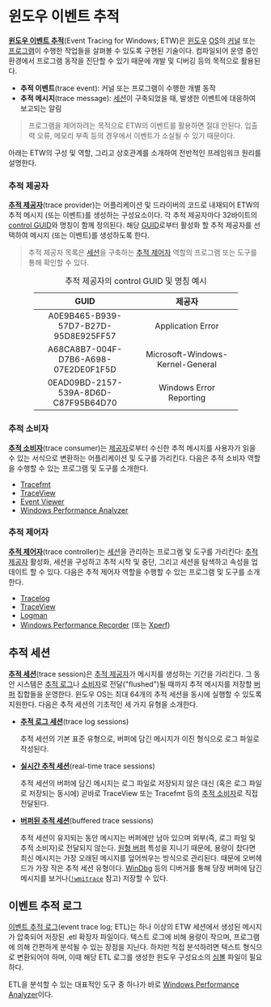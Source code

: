 # 윈도우 이벤트 추적
**[윈도우 이벤트 추적](https://learn.microsoft.com/en-us/windows-hardware/drivers/devtest/event-tracing-for-windows--etw-)**(Event Tracing for Windows; ETW)은 [윈도우](Windows.md) [OS](https://en.wikipedia.org/wiki/Operating_system)의 [커널](Kernel.md) 또는 [프로그램](Process.md)이 수행한 작업들을 살펴볼 수 있도록 구현된 기술이다. 컴파일되어 운영 중인 환경에서 프로그램 동작을 진단할 수 있기 때문에 개발 및 디버깅 등의 목적으로 활용된다.

* **추적 이벤트**(trace event): 커널 또는 프로그램이 수행한 개별 동작
* **추적 메시지**(trace message): [세션](#추적-세션)이 구축되었을 때, 발생한 이벤트에 대응하여 보고되는 알림

> 프로그램을 제어하려는 목적으로 ETW의 이벤트를 활용하면 절대 안된다. 입출력 오류, 메모리 부족 등의 경우에서 이벤트가 소실될 수 있기 때문이다.

아래는 ETW의 구성 및 역할, 그리고 상호관계를 소개하여 전반적인 프레임워크 원리를 설명한다.

### 추적 제공자
**[추적 제공자](https://learn.microsoft.com/en-us/windows-hardware/drivers/devtest/trace-provider)**(trace provider)는 어플리케이션 및 드라이버의 코드로 내재되어 ETW의 추적 메시지 (또는 이벤트)를 생성하는 구성요소이다. 각 추적 제공자마다 32바이트의 [control GUID](https://learn.microsoft.com/en-us/windows-hardware/drivers/devtest/control-guid)와 명칭이 함께 정의된다. 해당 [GUID](https://learn.microsoft.com/en-us/windows/win32/api/guiddef/ns-guiddef-guid)로부터 활성화 할 추적 제공자를 선택하여 메시지 (또는 이벤트)를 생성하도록 한다.

> 추적 제공자 목록은 [세션](#추적-세션)을 구축하는 [추적 제어자](#추적-제어자) 역할의 프로그램 또는 도구를 통해 확인할 수 있다.

<table style="width: 80%; margin: auto;"><caption style="caption-side: top;">추적 제공자의 control GUID 및 명칭 예시</caption><colgroup><col style="width: 50%;"/><col style="width: 50%;"/></colgroup><thead><tr><th style="text-align: center;">GUID</th><th style="text-align: center;">제공자</th></tr></thead><tbody><tr><td style="text-align: center;">A0E9B465-B939-57D7-B27D-95D8E925FF57</td><td style="text-align: center;">Application Error</td></tr><tr><td style="text-align: center;">A68CA8B7-004F-D7B6-A698-07E2DE0F1F5D</td><td style="text-align: center;">Microsoft-Windows-Kernel-General</td></tr><tr><td style="text-align: center;">0EAD09BD-2157-539A-8D6D-C87F95B64D70</td><td style="text-align: center;">Windows Error Reporting</td></tr></tbody></table>

### 추적 소비자
**[추적 소비자](https://learn.microsoft.com/en-us/windows-hardware/drivers/devtest/trace-consumer)**(trace consumer)는 [제공자](#추적-제공자)로부터 수신한 추적 메시지를 사용자가 읽을 수 있는 서식으로 변환하는 어플리케이션 및 도구를 가리킨다. 다음은 추적 소비자 역할을 수행할 수 있는 프로그램 및 도구를 소개한다.

* [Tracefmt](https://learn.microsoft.com/en-us/windows-hardware/drivers/devtest/tracefmt)
* [TraceView](https://learn.microsoft.com/en-us/windows-hardware/drivers/devtest/traceview)
* [Event Viewer](https://learn.microsoft.com/en-us/shows/inside/event-viewer)
* [Windows Performance Analyzer](WPA.md)

### 추적 제어자
**[추적 제어자](https://learn.microsoft.com/en-us/windows-hardware/drivers/devtest/trace-controller)**(trace controller)는 [세션](#추적-세션)을 관리하는 프로그램 및 도구를 가리킨다: [추적 제공자](#추적-제공자) 활성화, 세션을 구성하고 추적 시작 및 중단, 그리고 세션을 탐색하고 속성을 업데이트 할 수 있다. 다음은 추적 제어자 역할을 수행할 수 있는 프로그램 및 도구를 소개한다.

* [Tracelog](https://learn.microsoft.com/en-us/windows-hardware/drivers/devtest/tracelog)
* [TraceView](https://learn.microsoft.com/en-us/windows-hardware/drivers/devtest/traceview)
* [Logman](Performance_Monitor.md#logman)
* [Windows Performance Recorder](WPR.md) (또는 [Xperf](https://learn.microsoft.com/en-us/previous-versions/windows/it-pro/windows-8.1-and-8/hh162920(v=win.10)))

## 추적 세션
**[추적 세션](https://learn.microsoft.com/en-us/windows-hardware/drivers/devtest/trace-session)**(trace session)은 [추적 제공자](#추적-제공자)가 메시지를 생성하는 기간을 가리킨다. 그 동안 시스템은 [추적 로그](#이벤트-추적-로그)나 [소비자](#추적-소비자)로 전달("flushed")될 때까지 추적 메시지를 저장할 [버퍼](https://en.wikipedia.org/wiki/Data_buffer) 집합들을 운영한다. 윈도우 OS는 최대 64개의 추적 세션을 동시에 실행할 수 있도록 지원한다. 다음은 추적 세션의 기초적인 세 가지 유형을 소개한다.

* **[추적 로그 세션](https://learn.microsoft.com/en-us/windows-hardware/drivers/devtest/trace-session#trace-log-sessions)**(trace log sessions)

    추적 세션의 기본 표준 유형으로, 버퍼에 담긴 메시지가 이진 형식으로 로그 파일로 작성된다.

* **[실시간 추적 세션](https://learn.microsoft.com/en-us/windows-hardware/drivers/devtest/trace-session#real-time-trace-sessions)**(real-time trace sessions)

    추적 세션의 버퍼에 담긴 메시지는 로그 파일로 저장되지 않은 대신 (혹은 로그 파일로 저장되는 동시에) 곧바로 TraceView 또는 Tracefmt 등의 [추적 소비자](#추적-소비자)로 직접 전달된다.

* **[버퍼된 추적 세션](https://learn.microsoft.com/en-us/windows-hardware/drivers/devtest/trace-session#buffered-trace-sessions)**(buffered trace sessions)

    추적 세션이 유지되는 동안 메시지는 버퍼에만 남아 있으며 외부(즉, 로그 파일 및 추적 소비자)로 전달되지 않는다. [원형 버퍼](https://en.wikipedia.org/wiki/Circular_buffer) 특성을 지니기 때문에, 용량이 찼다면 최신 메시지는 가장 오래된 메시지를 덮어씌우는 방식으로 관리된다. 때문에 오버헤드가 가장 작은 추적 세션 유형이다. [WinDbg](WinDbg.md) 등의 디버거를 통해 당장 버퍼에 담긴 메시지를 보거나([`!wmitrace`](https://learn.microsoft.com/en-us/windows-hardware/drivers/debuggercmds/wmi-tracing-extensions--wmitrace-dll-) 참고) 저장할 수 있다.

## 이벤트 추적 로그
[이벤트 추적 로그](https://learn.microsoft.com/en-us/windows-hardware/drivers/devtest/trace-log)(event trace log; ETL)는 하나 이상의 ETW 세션에서 생성된 메시지가 압축되어 저장된 .etl 확장자 파일이다. 텍스트 로그에 비해 용량이 작으며, 프로그램에 의해 간편하게 분석될 수 있는 장점을 지닌다. 하지만 직접 분석하려면 텍스트 형식으로 변환되어야 하며, 이때 해당 ETL 로그를 생성한 윈도우 구성요소의 [심볼](Symbol.md) 파일이 필요하다.

ETL을 분석할 수 있는 대표적인 도구 중 하나가 바로 [Windows Performance Analyzer](https://learn.microsoft.com/en-us/windows-hardware/test/wpt/windows-performance-analyzer)이다.
